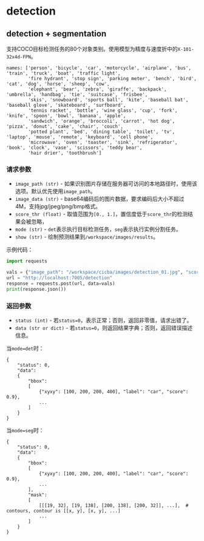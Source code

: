 # detection

## detection + segmentation
支持COCO目标检测任务的80个对象类别。使用模型为精度与速度折中的`X-101-32x4d-FPN`。

```
names: ['person', 'bicycle', 'car', 'motorcycle', 'airplane', 'bus', 'train', 'truck', 'boat', 'traffic light',
        'fire hydrant', 'stop sign', 'parking meter', 'bench', 'bird', 'cat', 'dog', 'horse', 'sheep', 'cow',
        'elephant', 'bear', 'zebra', 'giraffe', 'backpack', 'umbrella', 'handbag', 'tie', 'suitcase', 'frisbee',
        'skis', 'snowboard', 'sports ball', 'kite', 'baseball bat', 'baseball glove', 'skateboard', 'surfboard',
        'tennis racket', 'bottle', 'wine glass', 'cup', 'fork', 'knife', 'spoon', 'bowl', 'banana', 'apple',
        'sandwich', 'orange', 'broccoli', 'carrot', 'hot dog', 'pizza', 'donut', 'cake', 'chair', 'couch',
        'potted plant', 'bed', 'dining table', 'toilet', 'tv', 'laptop', 'mouse', 'remote', 'keyboard', 'cell phone',
        'microwave', 'oven', 'toaster', 'sink', 'refrigerator', 'book', 'clock', 'vase', 'scissors', 'teddy bear',
        'hair drier', 'toothbrush']
```

### 请求参数

* `image_path (str)` - 如果识别图片存储在服务器可访问的本地路径时，使用该选项。默认优先使用`image_path`。
* `image_data (str)` - base64编码后的图片数据，要求编码后大小不超过4M，支持jpg/jpeg/png/bmp格式。
* `score_thr (float)` - 取值范围为`[0., 1.]`，置信度低于`score_thr`的检测结果会被忽略，
* `mode (str)` - `det`表示执行目标检测任务，`seg`表示执行实例分割任务。
* `show (str)` - 绘制预测结果到`/workspace/images/results`。

示例代码：
```python
import requests

vals = {"image_path": "/workspace/cicba/images/detection_01.jpg", "score_thr": 0.5, "mode": "det"}
url = "http://localhost:7005/detection"
response = requests.post(url, data=vals)
print(response.json())
```

### 返回参数

* `status (int)` - 若`status=0`，表示正常；否则，返回非零值，请求出错了。
* `data (str or dict)` - 若`status=0`，则返回结果字典；否则，返回错误描述信息。

当`mode=det`时：
```
{
    "status": 0,
    "data": 
    {
        "bbox":
        [
            {"xyxy": [100, 200, 200, 400], "label": "car", "score": 0.9},
            ...
        ]
    }
}
```

当`mode=seg`时：
```
{
    "status": 0,
    "data":
    {
        "bbox":
        [
            {"xyxy": [100, 200, 200, 400], "label": "car", "score": 0.9},
            ...
        ],
        "mask":
        [
            [[[19, 32], [19, 138], [200, 138], [200, 32]], ...],  # contours, contour is [[x, y], [x, y], ...]
            ...
        ]
    }
}
```
